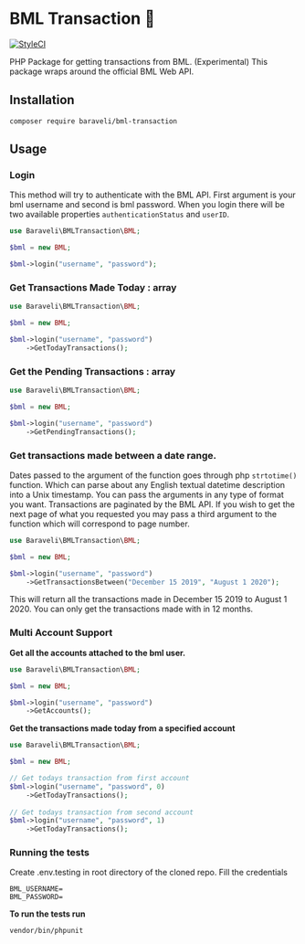 # BML Transaction :memo:

[![StyleCI](https://github.styleci.io/repos/285134455/shield?branch=master)](https://github.styleci.io/repos/285134455?branch=master)

PHP Package for getting transactions from BML. (Experimental)
This package wraps around the official BML Web API.

## Installation

```
composer require baraveli/bml-transaction
```

## Usage

### Login

This method will try to authenticate with the BML API. First argument is your bml username and second is bml password. When you login there will be two available properties `authenticationStatus` and `userID`.

```php
use Baraveli\BMLTransaction\BML;

$bml = new BML;

$bml->login("username", "password");

```

### Get Transactions Made Today : array

```php
use Baraveli\BMLTransaction\BML;

$bml = new BML;

$bml->login("username", "password")
    ->GetTodayTransactions();
```

### Get the Pending Transactions : array

```php
use Baraveli\BMLTransaction\BML;

$bml = new BML;

$bml->login("username", "password")
    ->GetPendingTransactions();

```

### Get transactions made between a date range.

Dates passed to the argument of the function goes through php `strtotime()` function. Which can parse about any English textual datetime description into a Unix timestamp. You can pass the arguments in any type of format you want. Transactions are paginated by the BML API. If you wish to get the next page of what you requested you may pass a third argument to the function which will correspond to page number.

```php
use Baraveli\BMLTransaction\BML;

$bml = new BML;

$bml->login("username", "password")
    ->GetTransactionsBetween("December 15 2019", "August 1 2020");

```

This will return all the transactions made in December 15 2019 to August 1 2020. You can only get the transactions made with in 12 months.


### Multi Account Support

**Get all the accounts attached to the bml user.**

```php
use Baraveli\BMLTransaction\BML;

$bml = new BML;

$bml->login("username", "password")
    ->GetAccounts();
```

**Get the transactions made today from a specified account**

```php
use Baraveli\BMLTransaction\BML;

$bml = new BML;

// Get todays transaction from first account
$bml->login("username", "password", 0)
    ->GetTodayTransactions();
    
// Get todays transaction from second account
$bml->login("username", "password", 1)
    ->GetTodayTransactions();    
```


### Running the tests

Create .env.testing in root directory of the cloned repo. Fill the credentials 
```
BML_USERNAME=
BML_PASSWORD=
```
**To run the tests run**
```
vendor/bin/phpunit
```
